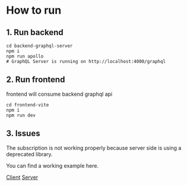 # How to run

## 1. Run backend

```shell
cd backend-graphql-server
npm i
npm run apollo
# GraphQL Server is running on http://localhost:4000/graphql
```

## 2. Run frontend

frontend will consume backend graphql api

```shell
cd frontend-vite
npm i
npm run dev
```

## 3. Issues

The subscription is not working properly because server side is using a deprecated library.

You can find a working example here.

[Client](https://github.com/Code-Pop/graphql-client/tree/L9-end)
[Server](https://github.com/Code-Pop/graphql-server)
